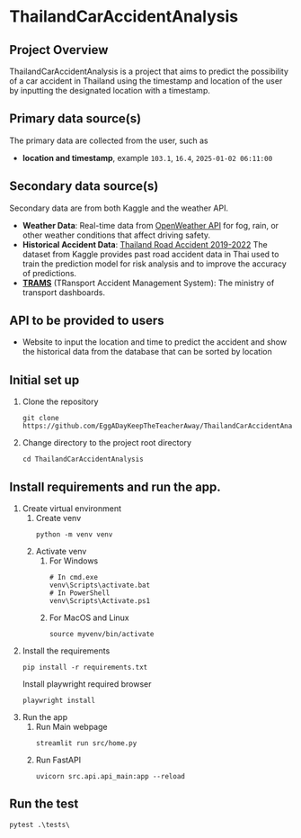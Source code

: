 # ThailandCarAccidentAnalysis
## **Project Overview**
ThailandCarAccidentAnalysis is a project that aims to predict the possibility of a car accident in Thailand using the timestamp and location of the user by inputting the designated location with a timestamp.

## **Primary data source(s)**
The primary data are collected from the user, such as

 - **location and timestamp**, example `103.1`, `16.4`, `2025-01-02 06:11:00`

## **Secondary data source(s)**
Secondary data are from both Kaggle and the weather API.

 - **Weather Data**: Real-time data from [OpenWeather API](https://www.weatherapi.com/weather/q/bangkok-2366981?utm_source=chatgpt.com) for fog, rain, or other weather conditions that affect driving safety.
 - **Historical Accident Data**:  [Thailand Road Accident 2019-2022](https://www.kaggle.com/datasets/thaweewatboy/thailand-road-accident-2019-2022?utm_source=chatgpt.com) The dataset from Kaggle provides past road accident data in Thai used to train the prediction model for risk analysis and to improve the accuracy of predictions.
 - **[TRAMS](https://trams.mot.go.th/dashboard_report)** (TRansport Accident Management System): The ministry of transport dashboards.

## **API to be provided to users**
 - Website to input the location and time to predict the accident and show the historical data from the database that can be sorted by location

## Initial set up
1. Clone the repository
    ```shell
    git clone https://github.com/EggADayKeepTheTeacherAway/ThailandCarAccidentAnalysis.git
    ```
2. Change directory to the project root directory
    ```shell
    cd ThailandCarAccidentAnalysis
    ```

## Install requirements and run the app.
 1. Create virtual environment
    1. Create venv
          ```shell
          python -m venv venv
          ```
    2. Activate venv
       1. For Windows
            ```shell
            # In cmd.exe
            venv\Scripts\activate.bat
            # In PowerShell
            venv\Scripts\Activate.ps1
            ```
       2. For MacOS and Linux
            ```shell
            source myvenv/bin/activate
            ```
 2. Install the requirements
     ```shell
     pip install -r requirements.txt
     ```
     Install playwright required browser
     ```shell
     playwright install
     ```
 3. Run the app
     1. Run Main webpage
          ```shell
          streamlit run src/home.py
          ```
     2. Run FastAPI
          ```shell
          uvicorn src.api.api_main:app --reload   
          ```

## Run the test
```shell
pytest .\tests\
```